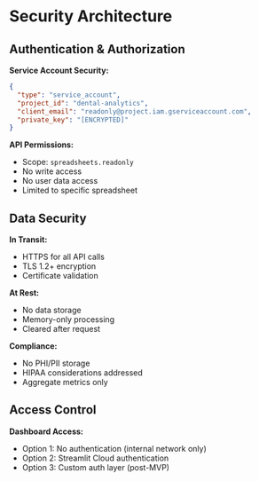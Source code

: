 # Security Architecture

## Authentication & Authorization

**Service Account Security:**
```json
{
  "type": "service_account",
  "project_id": "dental-analytics",
  "client_email": "readonly@project.iam.gserviceaccount.com",
  "private_key": "[ENCRYPTED]"
}
```

**API Permissions:**
- Scope: `spreadsheets.readonly`
- No write access
- No user data access
- Limited to specific spreadsheet

## Data Security

**In Transit:**
- HTTPS for all API calls
- TLS 1.2+ encryption
- Certificate validation

**At Rest:**
- No data storage
- Memory-only processing
- Cleared after request

**Compliance:**
- No PHI/PII storage
- HIPAA considerations addressed
- Aggregate metrics only

## Access Control

**Dashboard Access:**
- Option 1: No authentication (internal network only)
- Option 2: Streamlit Cloud authentication
- Option 3: Custom auth layer (post-MVP)
